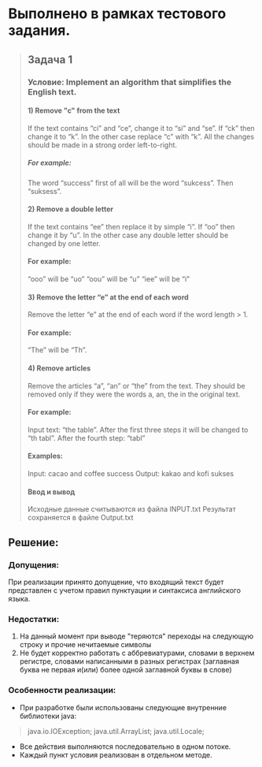 # Выполнено в рамках тестового задания.
> ## Задача 1
> ### Условие:  Implement an algorithm that simplifies the English text.
> #### 1) Remove "c" from the text
> If the text contains “ci” and “ce”, change it to “si” and “se”.
> If “ck” then change it to “k”.
> In the other case replace “c” with “k”.
> All the changes should be made in a strong order left-to-right.
> ##### For example:
> The word “success” first of all will be the word “sukcess”. Then “suksess”.
> 
> #### 2) Remove a double letter
> If the text contains “ee” then replace it by simple “i”.
> If “oo” then change it by “u”.
> In the other case any double letter should be changed by one letter.
> #### For example:
> “ooo” will be “uo”
> “oou” will be “u”
> “iee” will be “i”
> 
> #### 3) Remove the letter “e” at the end of each word
> Remove the letter “e” at the end of each word if the word length > 1.
> #### For example:
> “The” will be “Th”.
> 
> #### 4) Remove articles
> Remove the articles “a”, “an” or “the” from the text. They should be removed only if they were the words a, an, the in the original text.
> #### For example:
> Input text: “the table”. After the first three steps it will be changed to “th tabl”. After the fourth step: “tabl”
> #### Examples:
> Input:
>   cacao and coffee
>   success 
> Output:
>   kakao and kofi
>   sukses
> 
> #### Ввод и вывод 
> Исходные данные считываются из файла INPUT.txt
> Результат сохраняется в файле Output.txt

 
## Решение:
### Допущения: 
При реализации принято допущение, что входящий текст будет представлен с учетом правил пунктуации и синтаксиса английского языка. 

### Недостатки: 
1.	На данный момент при выводе "теряются" переходы на следующую строку и прочие нечитаемые символы
2.	Не будет  корректно работать с аббревиатурами, словами в верхнем регистре, словами написанными в разных регистрах (заглавная буква не первая и(или) более одной заглавной буквы в слове)

### Особенности реализации: 
- При разработке были использованы следующие внутренние библиотеки java:
> java.io.IOException;
> java.util.ArrayList;
> java.util.Locale;
- Все действия выполняются последовательно в одном потоке.
- Каждый пункт условия реализован в отдельном методе.
